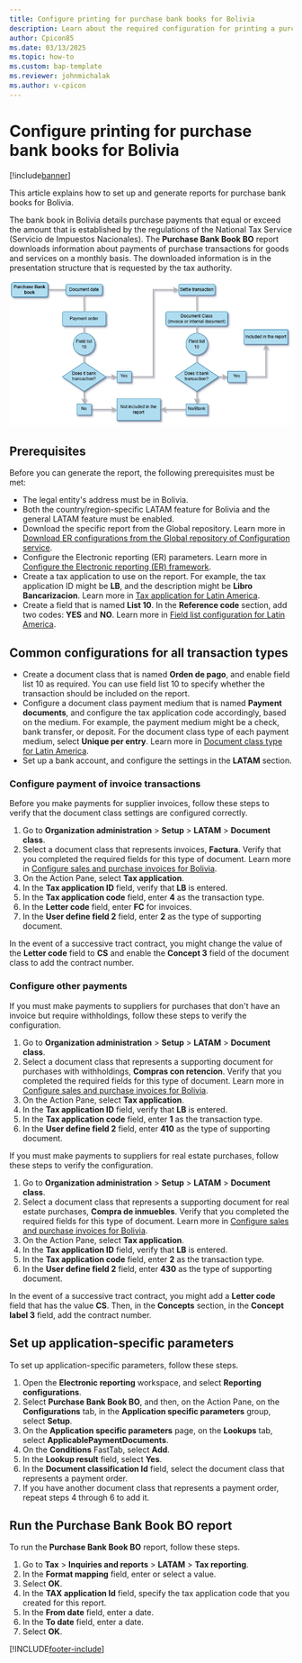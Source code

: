 ```yaml
---
title: Configure printing for purchase bank books for Bolivia
description: Learn about the required configuration for printing a purchase bank book report for Bolivia.
author: Cpicon85
ms.date: 03/13/2025
ms.topic: how-to
ms.custom: bap-template
ms.reviewer: johnmichalak
ms.author: v-cpicon
---
```


# Configure printing for purchase bank books for Bolivia

[!include[banner](../../includes/banner.md)]

This article explains how to set up and generate reports for purchase bank books for Bolivia.

The bank book in Bolivia details purchase payments that equal or exceed the amount that is established by the regulations of the National Tax Service (Servicio de Impuestos Nacionales). The **Purchase Bank Book BO** report downloads information about payments of purchase transactions for goods and services on a monthly basis. The downloaded information is in the presentation structure that is requested by the tax authority.

![Purchase bank book report diagram.](../media/LTM-Purchase-bank-book.png)

## Prerequisites

Before you can generate the report, the following prerequisites must be met:

- The legal entity's address must be in Bolivia.
- Both the country/region-specific LATAM feature for Bolivia and the general LATAM feature must be enabled.
- Download the specific report from the Global repository. Learn more in [Download ER configurations from the Global repository of Configuration service](../global/workspace/gsw-import-er-config-dataverse.md).
- Configure the Electronic reporting (ER) parameters. Learn more in [Configure the Electronic reporting (ER) framework](../../../fin-ops-core/dev-itpro/analytics/electronic-reporting-er-configure-parameters.md).
- Create a tax application to use on the report. For example, the tax application ID might be **LB**, and the description might be **Libro Bancarizacion**. Learn more in [Tax application for Latin America](ltm-core-tax-application.md).
- Create a field that is named **List 10**. In the **Reference code** section, add two codes: **YES** and **NO**. Learn more in [Field list configuration for Latin America](ltm-core-field-master-lists.md).

## Common configurations for all transaction types

- Create a document class that is named **Orden de pago**, and enable field list 10 as required. You can use field list 10 to specify whether the transaction should be included on the report.
- Configure a document class payment medium that is named **Payment documents**, and configure the tax application code accordingly, based on the medium. For example, the payment medium might be a check, bank transfer, or deposit. For the document class type of each payment medium, select **Unique per entry**. Learn more in [Document class type for Latin America](ltm-core-document-class-type.md).
- Set up a bank account, and configure the settings in the **LATAM** section.

### Configure payment of invoice transactions

Before you make payments for supplier invoices, follow these steps to verify that the document class settings are configured correctly.

1. Go to **Organization administration** \> **Setup** \> **LATAM** \> **Document class**.
1. Select a document class that represents invoices, **Factura**. Verify that you completed the required fields for this type of document. Learn more in [Configure sales and purchase invoices for Bolivia](ltm-Configure-invoices-Bolivia.md).
1. On the Action Pane, select **Tax application**.
1. In the **Tax application ID** field, verify that **LB** is entered.
1. In the **Tax application code** field, enter **4** as the transaction type.
1. In the **Letter code** field, enter **FC** for invoices.
1. In the **User define field 2** field, enter **2** as the type of supporting document.

In the event of a successive tract contract, you might change the value of the **Letter code** field to **CS** and enable the **Concept 3** field of the document class to add the contract number.

### Configure other payments

If you must make payments to suppliers for purchases that don't have an invoice but require withholdings, follow these steps to verify the configuration.

1. Go to **Organization administration** \> **Setup** \> **LATAM** \> **Document class**.
1. Select a document class that represents a supporting document for purchases with withholdings, **Compras con retencion**. Verify that you completed the required fields for this type of document. Learn more in [Configure sales and purchase invoices for Bolivia](ltm-Configure-invoices-Bolivia.md).
1. On the Action Pane, select **Tax application**.
1. In the **Tax application ID** field, verify that **LB** is entered.
1. In the **Tax application code** field, enter **1** as the transaction type.
1. In the **User define field 2** field, enter **410** as the type of supporting document.

If you must make payments to suppliers for real estate purchases, follow these steps to verify the configuration.

1. Go to **Organization administration** \> **Setup** \> **LATAM** \> **Document class**.
1. Select a document class that represents a supporting document for real estate purchases, **Compra de inmuebles**. Verify that you completed the required fields for this type of document. Learn more in [Configure sales and purchase invoices for Bolivia](ltm-Configure-invoices-Bolivia.md).
1. On the Action Pane, select **Tax application**.
1. In the **Tax application ID** field, verify that **LB** is entered.
1. In the **Tax application code** field, enter **2** as the transaction type.
1. In the **User define field 2** field, enter **430** as the type of supporting document.

In the event of a successive tract contract, you might add a **Letter code** field that has the value **CS**. Then, in the **Concepts** section, in the **Concept label 3** field, add the contract number.

## Set up application-specific parameters

To set up application-specific parameters, follow these steps.

1. Open the **Electronic reporting** workspace, and select **Reporting configurations**.
1. Select **Purchase Bank Book BO**, and then, on the Action Pane, on the **Configurations** tab, in the **Application specific parameters** group, select **Setup**.
1. On the **Application specific parameters** page, on the **Lookups** tab, select **ApplicablePaymentDocuments**.
1. On the **Conditions** FastTab, select **Add**.
1. In the **Lookup result** field, select **Yes**.
1. In the **Document classification Id** field, select the document class that represents a payment order.
1. If you have another document class that represents a payment order, repeat steps 4 through 6 to add it.

## Run the Purchase Bank Book BO report

To run the **Purchase Bank Book BO** report, follow these steps.

1. Go to **Tax** \> **Inquiries and reports** \> **LATAM** \> **Tax reporting**.
1. In the **Format mapping** field, enter or select a value.
1. Select **OK**.
1. In the **TAX application Id** field, specify the tax application code that you created for this report.
1. In the **From date** field, enter a date.
1. In the **To date** field, enter a date.
1. Select **OK**.

[!INCLUDE[footer-include](../../../includes/footer-banner.md)]
